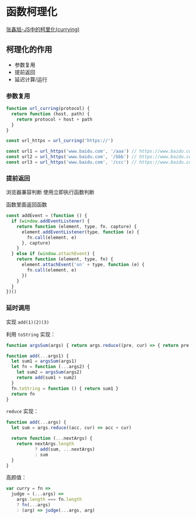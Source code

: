 # 函数柯理化

[张鑫旭-JS中的柯里化(currying)](https://www.zhangxinxu.com/wordpress/2013/02/js-currying/)

## 柯理化的作用

- 参数复用
- 提前返回
- 延迟计算/运行

### 参数复用

```js
function url_curring(protocol) {
  return function (host, path) {
    return protocol + host + path
  }
}

const url_https = url_curring('https://')

const url1 = url_https('www.baidu.com', '/aaa') // https://www.baidu.com/aaa 
const url2 = url_https('www.baidu.com', '/bbb') // https://www.baidu.com/bbb
const url3 = url_https('www.baidu.com', '/ccc') // https://www.baidu.com/ccc
```

### 提前返回

浏览器兼容判断 使用立即执行函数判断

函数里面返回函数

```js
const addEvent = (function () {
  if (window.addEventListener) {
    return function (element, type, fn, capture) {
      element.addEventListener(type, function (e) {
        fn.call(element, e)
      }, capture)
    }
  } else if (window.attachEvent) {
    return function (element, type, fn) {
      element.attachEvent('on' + type, function (e) {
        fn.call(element, e)
      })
    }
  }
})()
```

### 延时调用

实现 `add(1)(2)(3)`

利用 `toString` 实现：

```js
function argsSum(args) { return args.reduce((pre, cur) => { return pre + cur }) }

function add(...args1) {
  let sum1 = argsSum(args1)
  let fn = function (...args2) {
    let sum2 = argsSum(args2)
    return add(sum1 + sum2)
  }
  fn.toString = function () { return sum1 }
  return fn
}

```

`reduce` 实现：

```js
function add(...args) {
  let sum = args.reduce((acc, cur) => acc + cur)

  return function (...nextArgs) {
    return nextArgs.length
           ? add(sum, ...nextArgs)
           : sum
  }
}
```

高颜值：

```js
var curry = fn =>
  judge = (...args) =>
    args.length === fn.length
    ? fn(...args)
    : (arg) => judge(...args, arg)
```
